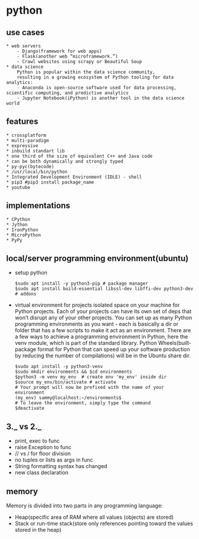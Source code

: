 # python

## use cases

    * web servers
        - Django(framework for web apps)
        - Flask(another web “microframework.”)
        - Crawl websites using scrapy or Beautiful Soup
    * data science
        Python is popular within the data science community,
        resulting in a growing ecosystem of Python tooling for data analytics:
        - Anaconda is open-source software used for data processing, scientific computing, and predictive analytics
        - Jupyter Notebook(iPython) is another tool in the data science world

## features

    * crossplatform
    * multi-paradigm
    * expressive
    * inbuild standart lib
    * one third of the size of equivalent C++ and Java code
    * can be both dynamically and strongly typed
    * py-pyc(bytecode)
    * /usr/local/bin/python
    * Integrated Development Environment (IDLE) - shell
    * pip3 #pip3 install package_name
    * youtube

## implementations

    * CPython
    * Jython
    * IronPython
    * MicroPython
    * PyPy

## local/server programming environment(ubuntu)

- setup python

  ```shell
  $sudo apt install -y python3-pip # package manager
  $sudo apt install build-essential libssl-dev libffi-dev python3-dev # addons
  ```

- virtual environment for projects
  isolated space on your machine for Python projects. Each of your projects
  can have its own set of deps that won’t disrupt any of your other projects.
  You can set up as many Python programming environments as you want - each is
  basically a dir or folder that has a few scripts to make it act as an environment.
  There are a few ways to achieve a programming environment in Python, here the venv
  module, which is part of the standard library.
  Python Wheels(built-package format for Python that can speed up your software
  production by reducing the number of compilations) will be in the Ubuntu share dir.

  ```shell
  $sudo apt install -y python3-venv
  $sudo mkdir environments && $cd environments
  $python3 -m venv my_env  # create env 'my_env' inside dir
  $source my_env/bin/activate # activate
  # Your prompt will now be prefixed with the name of your environment
  (my_env) sammy@localhost:~/environments$
  # To leave the environment, simply type the command
  $deactivate
  ```

## 3._ vs 2._

- print, exec to func
- raise Exception to func
- // vs / for floor division
- no tuples or lists as args in func
- String formatting syntax has changed
- new class declaration

## memory

Memory is divided into two parts in any programming language:

- Heap(specific area of RAM where all values (objects) are stored)
- Stack or run-time stack(store only references pointing toward the values stored in the heap)
